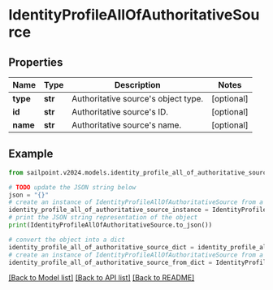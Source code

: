 # IdentityProfileAllOfAuthoritativeSource


## Properties

Name | Type | Description | Notes
------------ | ------------- | ------------- | -------------
**type** | **str** | Authoritative source&#39;s object type. | [optional] 
**id** | **str** | Authoritative source&#39;s ID. | [optional] 
**name** | **str** | Authoritative source&#39;s name. | [optional] 

## Example

```python
from sailpoint.v2024.models.identity_profile_all_of_authoritative_source import IdentityProfileAllOfAuthoritativeSource

# TODO update the JSON string below
json = "{}"
# create an instance of IdentityProfileAllOfAuthoritativeSource from a JSON string
identity_profile_all_of_authoritative_source_instance = IdentityProfileAllOfAuthoritativeSource.from_json(json)
# print the JSON string representation of the object
print(IdentityProfileAllOfAuthoritativeSource.to_json())

# convert the object into a dict
identity_profile_all_of_authoritative_source_dict = identity_profile_all_of_authoritative_source_instance.to_dict()
# create an instance of IdentityProfileAllOfAuthoritativeSource from a dict
identity_profile_all_of_authoritative_source_from_dict = IdentityProfileAllOfAuthoritativeSource.from_dict(identity_profile_all_of_authoritative_source_dict)
```
[[Back to Model list]](../README.md#documentation-for-models) [[Back to API list]](../README.md#documentation-for-api-endpoints) [[Back to README]](../README.md)


